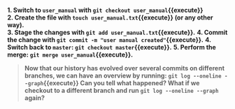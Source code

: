 **1. Switch to `user_manual` with `git checkout user_manual`{{execute}}**  
**2. Create the file with `touch user_manual.txt`{{execute}} (or any other way).**  
**3. Stage the changes with `git add user_manual.txt`{{execute}}.**
**4. Commit the change with `git commit -m "user manual created"`{{execute}}.**
**4. Switch back to `master`: `git checkout master`{{execute}}.**
**5. Perform the merge: `git merge user_manual`{{execute}}.**

> **Now that our history has evolved over several commits on different branches, we can have an overview by running: `git log --oneline --graph`{{execute}} Can you tell what happened? What if we checkout to a different branch and run `git log --oneline --graph` again?**

